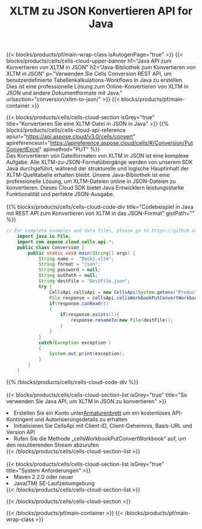 ﻿---
title:  XLTM zu JSON Konvertieren API for Java
description:  Verwenden von Aspose.Cells Cloud SDK for Java zum Konvertieren einer XLTM-Formatdatei in eine JSON-Formatdatei.
url: /de/java/conversion/xltm-to-json/
---
{{< blocks/products/pf/main-wrap-class isAutogenPage="true" >}}
{{< blocks/products/cells/cells-cloud-upper-banner h1="Java API zum Konvertieren von XLTM in JSON" h2="Java-Bibliothek zum Konvertieren von XLTM in JSON" p="Verwenden Sie Cells Conversion REST API, um benutzerdefinierte Tabellenkalkulations-Workflows in Java zu erstellen. Dies ist eine professionelle Lösung zum Online-Konvertieren von XLTM in JSON und andere Dokumentformate mit Java." urlsection="conversion/xltm-to-json/" >}}
{{< blocks/products/pf/main-container >}}

{{< blocks/products/cells/cells-cloud-section isGrey="true" title="Konvertieren Sie eine XLTM-Datei in JSON in Java" >}}
{{% blocks/products/cells/cells-cloud-api-reference apiurl="https://api.aspose.cloud/v3.0/cells/convert" apireferenceurl="https://apireference.aspose.cloud/cells/#/Conversion/PutConvertExcel" apimethod="PUT" %}}
<br/>
Das Konvertieren von Dateiformaten von XLTM in JSON ist eine komplexe Aufgabe. Alle XLTM-zu-JSON-Formatübergänge werden von unserem SDK Java durchgeführt, während der strukturelle und logische Hauptinhalt der XLTM-Quelltabelle erhalten bleibt. Unsere Java-Bibliothek ist eine professionelle Lösung, um XLTM-Dateien online in JSON-Dateien zu konvertieren. Dieses Cloud SDK bietet Java Entwicklern leistungsstarke Funktionalität und perfekte JSON-Ausgabe.
<br/>
<br/>
{{% blocks/products/cells/cells-cloud-code-div title="Codebeispiel in Java mit REST API zum Konvertieren von XLTM in das JSON-Format" gistPath="" %}}
 
```java
// For complete examples and data files, please go to https://github.com/aspose-cells-cloud/aspose-cells-cloud-java/
    import java.io.File;
    import com.aspose.cloud.cells.api.*;
    public class Conversion {
        public static void main(String[] args) {
            String name =  "Book1.xltm";
            String format = "json";
            String password = null;
            String outPath = null;
            String destFile = "DestFile.json";
            try {
                CellsApi cellsApi = new CellsApi(System.getenv("ProductClientId"), System.getenv("ProductClientSecret"));
                File response = cellsApi.cellsWorkbookPutConvertWorkbook(new File(name), format, password, outPath, null,null);            
                if(response.canRead())
                {
                    if(response.exists()){
                        response.renameTo(new File(destFile));
                    }                
                }
            }
            catch(Exception exception )
            {
                System.out.print(exception);
            }
        }
    }
```
 
{{% /blocks/products/cells/cells-cloud-code-div %}}
<br/>
<br/>
{{< blocks/products/cells/cells-cloud-section-list isGrey="true" title="So verwenden Sie Java API, um XLTM in JSON zu konvertieren" >}}
<li> Erstellen Sie ein Konto unter<a href="https://dashboard.aspose.cloud/">Armaturenbrett</a> um ein kostenloses API-Kontingent und Autorisierungsdetails zu erhalten</li>
<li>Initialisieren Sie CellsApi mit Client-ID, Client-Geheimnis, Basis-URL und Version API</li>
<li>Rufen Sie die Methode „cellsWorkbookPutConvertWorkbook“ auf, um den resultierenden Stream abzurufen</li>
{{< /blocks/products/cells/cells-cloud-section-list >}}
<br/>
<br/>
{{< blocks/products/cells/cells-cloud-section-list isGrey="true" title="System Anforderungen" >}}
<li>Maven 2.2.0 oder neuer</li>
<li>Java(TM) SE-Laufzeitumgebung</li>
{{< /blocks/products/cells/cells-cloud-section-list >}}

{{< /blocks/products/cells/cells-cloud-section >}}

{{< /blocks/products/pf/main-container >}}
{{< /blocks/products/pf/main-wrap-class >}}
